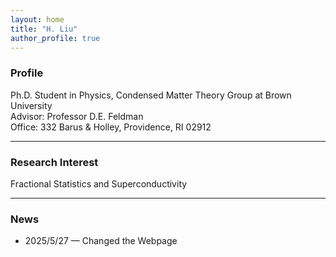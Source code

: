 ```yaml
---
layout: home
title: "H. Liu"
author_profile: true
---
```


### Profile

Ph.D. Student in Physics, Condensed Matter Theory Group at Brown University  
Advisor: Professor D.E. Feldman  
Office: 332 Barus & Holley, Providence, RI 02912

---

### Research Interest

Fractional Statistics and Superconductivity

---

### News

- 2025/5/27 — Changed the Webpage

